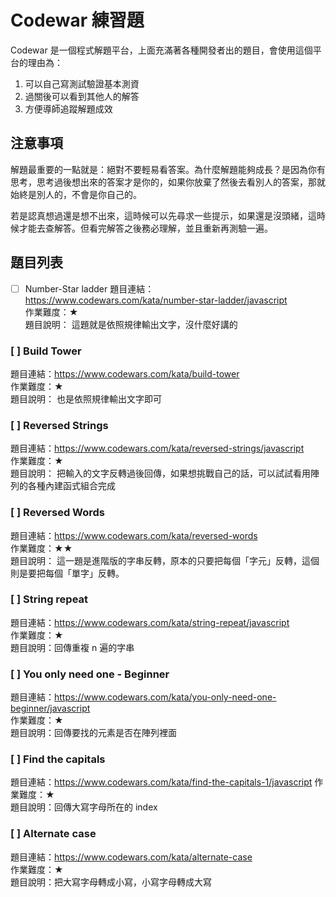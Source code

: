 # Codewar 練習題

Codewar 是一個程式解題平台，上面充滿著各種開發者出的題目，會使用這個平台的理由為：

1. 可以自己寫測試驗證基本測資
2. 過關後可以看到其他人的解答
3. 方便導師追蹤解題成效

## 注意事項

解題最重要的一點就是：絕對不要輕易看答案。為什麼解題能夠成長？是因為你有思考，思考過後想出來的答案才是你的，如果你放棄了然後去看別人的答案，那就始終是別人的，不會是你自己的。

若是認真想過還是想不出來，這時候可以先尋求一些提示，如果還是沒頭緒，這時候才能去查解答。但看完解答之後務必理解，並且重新再測驗一遍。

## 題目列表

* [ ] Number-Star ladder
題目連結：https://www.codewars.com/kata/number-star-ladder/javascript  
作業難度：★  
題目說明：
這題就是依照規律輸出文字，沒什麼好講的

### [ ] Build Tower
題目連結：https://www.codewars.com/kata/build-tower  
作業難度：★  
題目說明：
也是依照規律輸出文字即可

### [ ] Reversed Strings
題目連結：https://www.codewars.com/kata/reversed-strings/javascript  
作業難度：★  
題目說明：
把輸入的文字反轉過後回傳，如果想挑戰自己的話，可以試試看用陣列的各種內建函式組合完成

### [ ] Reversed Words
題目連結：https://www.codewars.com/kata/reversed-words  
作業難度：★★  
題目說明：
這一題是進階版的字串反轉，原本的只要把每個「字元」反轉，這個則是要把每個「單字」反轉。

### [ ] String repeat
題目連結：https://www.codewars.com/kata/string-repeat/javascript  
作業難度：★  
題目說明：回傳重複 n 遍的字串

### [ ] You only need one - Beginner
題目連結：https://www.codewars.com/kata/you-only-need-one-beginner/javascript  
作業難度：★  
題目說明：回傳要找的元素是否在陣列裡面

### [ ] Find the capitals
題目連結：https://www.codewars.com/kata/find-the-capitals-1/javascript 
作業難度：★  
題目說明：回傳大寫字母所在的 index

### [ ] Alternate case
題目連結：https://www.codewars.com/kata/alternate-case  
作業難度：★  
題目說明：把大寫字母轉成小寫，小寫字母轉成大寫


